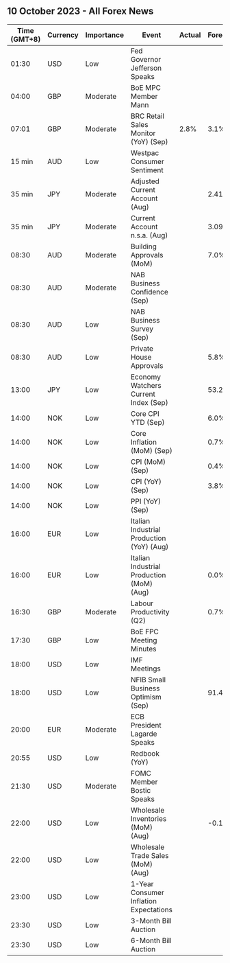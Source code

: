 ## 10 October 2023 - All Forex News

| Time (GMT+8) | Currency | Importance | Event | Actual | Forecast | Previous |
|------|----------|------------|-------|--------|----------|----------|
| 01:30 | USD | Low | Fed Governor Jefferson Speaks |  |  |  |
| 04:00 | GBP | Moderate | BoE MPC Member Mann |  |  |  |
| 07:01 | GBP | Moderate | BRC Retail Sales Monitor (YoY) (Sep) | 2.8% | 3.1% | 4.3% |
| 15 min | AUD | Low | Westpac Consumer Sentiment |  |  | -1.5% |
| 35 min | JPY | Moderate | Adjusted Current Account (Aug) |  | 2.41T | 2.77T |
| 35 min | JPY | Moderate | Current Account n.s.a. (Aug) |  | 3.091T | 2.772T |
| 08:30 | AUD | Moderate | Building Approvals (MoM) |  | 7.0% | -8.1% |
| 08:30 | AUD | Moderate | NAB Business Confidence (Sep) |  |  | 2 |
| 08:30 | AUD | Low | NAB Business Survey (Sep) |  |  | 13 |
| 08:30 | AUD | Low | Private House Approvals |  | 5.8% | 0.1% |
| 13:00 | JPY | Low | Economy Watchers Current Index (Sep) |  | 53.2 | 53.6 |
| 14:00 | NOK | Low | Core CPI YTD (Sep) |  | 6.0% | 6.3% |
| 14:00 | NOK | Low | Core Inflation (MoM) (Sep) |  | 0.7% | -0.6% |
| 14:00 | NOK | Low | CPI (MoM) (Sep) |  | 0.4% | -0.8% |
| 14:00 | NOK | Low | CPI (YoY) (Sep) |  | 3.8% | 4.8% |
| 14:00 | NOK | Low | PPI (YoY) (Sep) |  |  | -37.4% |
| 16:00 | EUR | Low | Italian Industrial Production (YoY) (Aug) |  |  | -2.1% |
| 16:00 | EUR | Low | Italian Industrial Production (MoM) (Aug) |  | 0.0% | -0.7% |
| 16:30 | GBP | Moderate | Labour Productivity (Q2) |  | 0.7% | -1.4% |
| 17:30 | GBP | Low | BoE FPC Meeting Minutes |  |  |  |
| 18:00 | USD | Low | IMF Meetings |  |  |  |
| 18:00 | USD | Low | NFIB Small Business Optimism (Sep) |  | 91.4 | 91.3 |
| 20:00 | EUR | Moderate | ECB President Lagarde Speaks |  |  |  |
| 20:55 | USD | Low | Redbook (YoY) |  |  | 3.5% |
| 21:30 | USD | Moderate | FOMC Member Bostic Speaks |  |  |  |
| 22:00 | USD | Low | Wholesale Inventories (MoM) (Aug) |  | -0.1% | -0.2% |
| 22:00 | USD | Low | Wholesale Trade Sales (MoM) (Aug) |  |  | 0.8% |
| 23:00 | USD | Low | 1-Year Consumer Inflation Expectations |  |  | 3.63% |
| 23:30 | USD | Low | 3-Month Bill Auction |  |  | 5.345% |
| 23:30 | USD | Low | 6-Month Bill Auction |  |  | 5.340% |
